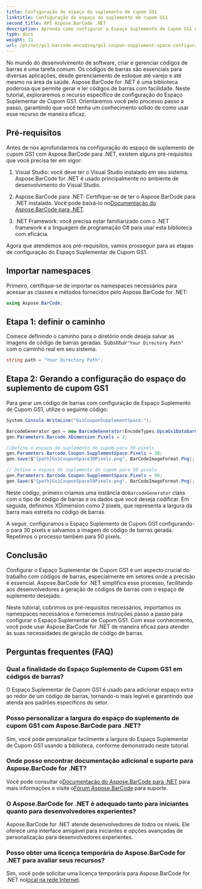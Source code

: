 ```yaml
---
title: Configuração do espaço do suplemento de cupom GS1
linktitle: Configuração do espaço do suplemento de cupom GS1
second_title: API Aspose.BarCode .NET
description: Aprenda como configurar o Espaço Suplemento de Cupom GS1 usando Aspose.BarCode para .NET. Siga nosso guia passo a passo para dominar esse recurso.
type: docs
weight: 11
url: /pt/net/gs1-barcode-encoding/gs1-coupon-supplement-space-configuration/
---
```


No mundo do desenvolvimento de software, criar e gerenciar códigos de barras é uma tarefa comum. Os códigos de barras são essenciais para diversas aplicações, desde gerenciamento de estoque até varejo e até mesmo na área da saúde. Aspose.BarCode for .NET é uma biblioteca poderosa que permite gerar e ler códigos de barras com facilidade. Neste tutorial, exploraremos o recurso específico de configuração do Espaço Suplementar de Cupom GS1. Orientaremos você pelo processo passo a passo, garantindo que você tenha um conhecimento sólido de como usar esse recurso de maneira eficaz.

## Pré-requisitos

Antes de nos aprofundarmos na configuração do espaço de suplemento de cupom GS1 com Aspose.BarCode para .NET, existem alguns pré-requisitos que você precisa ter em vigor:

1. Visual Studio: você deve ter o Visual Studio instalado em seu sistema. Aspose.BarCode for .NET é usado principalmente no ambiente de desenvolvimento do Visual Studio.

2.  Aspose.BarCode para .NET: Certifique-se de ter o Aspose.BarCode para .NET instalado. Você pode baixá-lo no[Documentação do Aspose.BarCode para .NET](https://reference.aspose.com/barcode/net/).

3. .NET Framework: você precisa estar familiarizado com o .NET framework e a linguagem de programação C# para usar esta biblioteca com eficácia.

Agora que atendemos aos pré-requisitos, vamos prosseguir para as etapas de configuração do Espaço Suplementar de Cupom GS1.

## Importar namespaces

Primeiro, certifique-se de importar os namespaces necessários para acessar as classes e métodos fornecidos pelo Aspose.BarCode for .NET:

```csharp
using Aspose.BarCode;
```

## Etapa 1: definir o caminho

 Comece definindo o caminho para o diretório onde deseja salvar as imagens de código de barras geradas. Substituir`"Your Directory Path"` com o caminho real em seu sistema.

```csharp
string path = "Your Directory Path";
```

## Etapa 2: Gerando a configuração do espaço do suplemento de cupom GS1

Para gerar um código de barras com configuração de Espaço Suplemento de Cupom GS1, utilize o seguinte código:

```csharp
System.Console.WriteLine("Gs1CouponSupplementSpace:");

BarcodeGenerator gen = new BarcodeGenerator(EncodeTypes.UpcaGs1DatabarCoupon, "123456789012(8110)ASPOSE");
gen.Parameters.Barcode.XDimension.Pixels = 2;

//Defina o espaço do suplemento do cupom para 30 pixels
gen.Parameters.Barcode.Coupon.SupplementSpace.Pixels = 30;
gen.Save($"{path}Gs1CouponSpace30Pixels.png", BarCodeImageFormat.Png);

// Defina o espaço do suplemento do cupom para 50 pixels
gen.Parameters.Barcode.Coupon.SupplementSpace.Pixels = 50;
gen.Save($"{path}Gs1CouponSpace50Pixels.png", BarCodeImageFormat.Png);
```

 Neste código, primeiro criamos uma instância do`BarcodeGenerator` class com o tipo de código de barras e os dados que você deseja codificar. Em seguida, definimos XDimension como 2 pixels, que representa a largura da barra mais estreita no código de barras. 

A seguir, configuramos o Espaço Suplemento de Cupom GS1 configurando-o para 30 pixels e salvamos a imagem do código de barras gerada. Repetimos o processo também para 50 pixels.

## Conclusão

Configurar o Espaço Suplementar de Cupom GS1 é um aspecto crucial do trabalho com códigos de barras, especialmente em setores onde a precisão é essencial. Aspose.BarCode for .NET simplifica esse processo, facilitando aos desenvolvedores a geração de códigos de barras com o espaço de suplemento desejado.

Neste tutorial, cobrimos os pré-requisitos necessários, importamos os namespaces necessários e fornecemos instruções passo a passo para configurar o Espaço Suplementar de Cupom GS1. Com esse conhecimento, você pode usar Aspose.BarCode for .NET de maneira eficaz para atender às suas necessidades de geração de código de barras.

## Perguntas frequentes (FAQ)

### Qual a finalidade do Espaço Suplemento de Cupom GS1 em códigos de barras?
O Espaço Suplementar de Cupom GS1 é usado para adicionar espaço extra ao redor de um código de barras, tornando-o mais legível e garantindo que atenda aos padrões específicos do setor.

### Posso personalizar a largura do espaço do suplemento de cupom GS1 com Aspose.BarCode para .NET?
Sim, você pode personalizar facilmente a largura do Espaço Suplementar de Cupom GS1 usando a biblioteca, conforme demonstrado neste tutorial.

### Onde posso encontrar documentação adicional e suporte para Aspose.BarCode for .NET?
 Você pode consultar o[Documentação do Aspose.BarCode para .NET](https://reference.aspose.com/barcode/net/) para mais informações e visite o[Fórum Aspose.BarCode](https://forum.aspose.com/c/barcode/13) para suporte.

### O Aspose.BarCode for .NET é adequado tanto para iniciantes quanto para desenvolvedores experientes?
Aspose.BarCode for .NET atende desenvolvedores de todos os níveis. Ele oferece uma interface amigável para iniciantes e opções avançadas de personalização para desenvolvedores experientes.

### Posso obter uma licença temporária do Aspose.BarCode for .NET para avaliar seus recursos?
 Sim, você pode solicitar uma licença temporária para Aspose.BarCode for .NET no[local na rede Internet](https://purchase.aspose.com/temporary-license/).